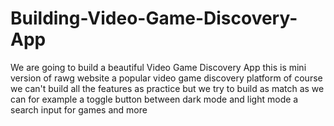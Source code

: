 # Building-Video-Game-Discovery-App
We are going to build a beautiful Video Game Discovery App this is mini version of rawg website a popular video game discovery platform of course we can't build all the features as practice but we try to build as match as we can for example a toggle button between dark mode and light mode a search input for games and more 
